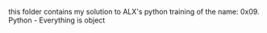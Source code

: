 this folder contains my solution to ALX's python training of the name: 0x09. Python - Everything is object
